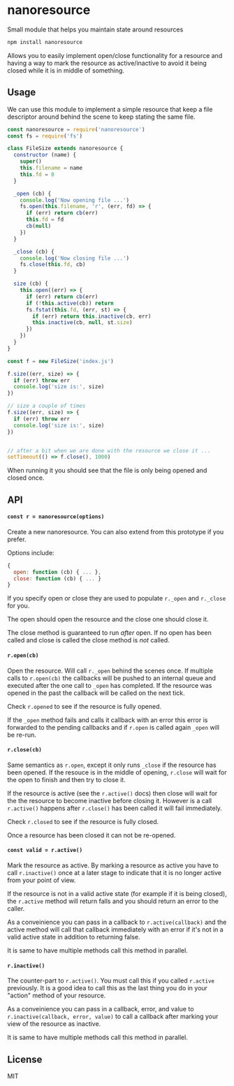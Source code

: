 # nanoresource

Small module that helps you maintain state around resources

```sh
npm install nanoresource
```

Allows you to easily implement open/close functionality for a resource
and having a way to mark the resource as active/inactive to avoid it being closed
while it is in middle of something.

## Usage

We can use this module to implement a simple resource that keep a file descriptor
around behind the scene to keep stating the same file.

```js
const nanoresource = require('nanoresource')
const fs = require('fs')

class FileSize extends nanoresource {
  constructor (name) {
    super()
    this.filename = name
    this.fd = 0
  }

  _open (cb) {
    console.log('Now opening file ...')
    fs.open(this.filename, 'r', (err, fd) => {
      if (err) return cb(err)
      this.fd = fd
      cb(null)
    })
  }

  _close (cb) {
    console.log('Now closing file ...')
    fs.close(this.fd, cb)
  }

  size (cb) {
    this.open((err) => {
      if (err) return cb(err)
      if (!this.active(cb)) return
      fs.fstat(this.fd, (err, st) => {
        if (err) return this.inactive(cb, err)
        this.inactive(cb, null, st.size)
      })
    })
  }
}

const f = new FileSize('index.js')

f.size((err, size) => {
  if (err) throw err
  console.log('size is:', size)
})

// size a couple of times
f.size((err, size) => {
  if (err) throw err
  console.log('size is:', size)
})


// after a bit when we are done with the resource we close it ...
setTimeout(() => f.close(), 1000)
```

When running it you should see that the file is only being opened and closed
once.

## API

#### `const r = nanoresource(options)`

Create a new nanoresource. You can also extend from this prototype if you prefer.

Options include:

```js
{
  open: function (cb) { ... },
  close: function (cb) { ... }
}
```

If you specify open or close they are used to populate `r._open` and `r._close` for you.

The open should open the resource and the close one should close it.

The close method is guaranteed to run *after* open. If no open has been called and close is called the close method is *not* called.

#### `r.open(cb)`

Open the resource. Will call `r._open` behind the scenes once. If multiple calls to `r.open(cb)` the callbacks will be pushed to an internal queue and executed after the one call to `_open` has completed. If the resource was opened in the past the callback will be called on the next tick.

Check `r.opened` to see if the resource is fully opened.

If the `_open` method fails and calls it callback with an error this error is forwarded to the pending callbacks and if `r.open` is called again `_open` will be re-run.

#### `r.close(cb)`

Same semantics as `r.open`, except it only runs `_close` if the resource has been opened. If the resouce is in the middle of opening, `r.close` will wait for the open to finish and then try to close it.

If the resource is active (see the `r.active()` docs) then close will wait for the the resource to become inactive before closing it. However is a call `r.active()` happens after `r.close()` has been called it will fail immediately.

Check `r.closed` to see if the resource is fully closed.

Once a resource has been closed it can not be re-opened.

#### `const valid = r.active()`

Mark the resource as active. By marking a resource as active you have to call `r.inactive()` once at a later stage to indicate that it is no longer active from your point of view.

If the resource is not in a valid active state (for example if it is being closed), the `r.active` method will return falls and you should return an error to the caller.

As a conveinience you can pass in a callback to `r.active(callback)` and the active method will call that callback immediately with an error if it's not in a valid active state in addition to returning false.

It is same to have multiple methods call this method in parallel.

#### `r.inactive()`

The counter-part to `r.active()`. You must call this if you called `r.active` previously. It is a good idea to call this as the last thing you do in your "action" method of your resource.

As a conveinience you can pass in a callback, error, and value to `r.inactive(callback, error, value)` to call a callback after marking your view of the resource as inactive.

It is same to have multiple methods call this method in parallel.

## License

MIT
